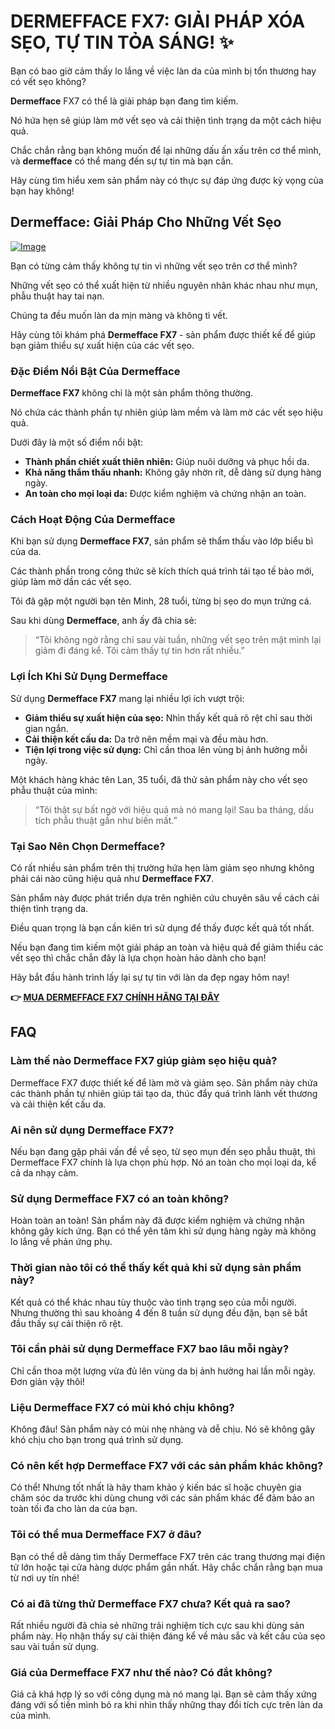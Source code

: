 # DERMEFFACE FX7: GIẢI PHÁP XÓA SẸO, TỰ TIN TỎA SÁNG! ✨

Bạn có bao giờ cảm thấy lo lắng về việc làn da của mình bị tổn thương hay có vết sẹo không? 

**Dermefface** FX7 có thể là giải pháp bạn đang tìm kiếm. 

Nó hứa hẹn sẽ giúp làm mờ vết sẹo và cải thiện tình trạng da một cách hiệu quả. 

Chắc chắn rằng bạn không muốn để lại những dấu ấn xấu trên cơ thể mình, và **dermefface** có thể mang đến sự tự tin mà bạn cần. 

Hãy cùng tìm hiểu xem sản phẩm này có thực sự đáp ứng được kỳ vọng của bạn hay không!

## Dermefface: Giải Pháp Cho Những Vết Sẹo

[![Image](https://www2.sellhealth.com/114/dermeffacefx7_1_3.png)](https://gchaffi.com/sEBWrYyC)

Bạn có từng cảm thấy không tự tin vì những vết sẹo trên cơ thể mình?

Những vết sẹo có thể xuất hiện từ nhiều nguyên nhân khác nhau như mụn, phẫu thuật hay tai nạn. 

Chúng ta đều muốn làn da mịn màng và không tì vết.

Hãy cùng tôi khám phá **Dermefface FX7** - sản phẩm được thiết kế để giúp bạn giảm thiểu sự xuất hiện của các vết sẹo.

### Đặc Điểm Nổi Bật Của Dermefface

**Dermefface FX7** không chỉ là một sản phẩm thông thường. 

Nó chứa các thành phần tự nhiên giúp làm mềm và làm mờ các vết sẹo hiệu quả. 

Dưới đây là một số điểm nổi bật:

- **Thành phần chiết xuất thiên nhiên:** Giúp nuôi dưỡng và phục hồi da.
- **Khả năng thẩm thấu nhanh:** Không gây nhờn rít, dễ dàng sử dụng hàng ngày.
- **An toàn cho mọi loại da:** Được kiểm nghiệm và chứng nhận an toàn.

### Cách Hoạt Động Của Dermefface

Khi bạn sử dụng **Dermefface FX7**, sản phẩm sẽ thẩm thấu vào lớp biểu bì của da. 

Các thành phần trong công thức sẽ kích thích quá trình tái tạo tế bào mới, giúp làm mờ dần các vết sẹo.

Tôi đã gặp một người bạn tên Minh, 28 tuổi, từng bị sẹo do mụn trứng cá. 

Sau khi dùng **Dermefface**, anh ấy đã chia sẻ:

> “Tôi không ngờ rằng chỉ sau vài tuần, những vết sẹo trên mặt mình lại giảm đi đáng kể. Tôi cảm thấy tự tin hơn rất nhiều.”

### Lợi Ích Khi Sử Dụng Dermefface

Sử dụng **Dermefface FX7** mang lại nhiều lợi ích vượt trội:

- **Giảm thiểu sự xuất hiện của sẹo:** Nhìn thấy kết quả rõ rệt chỉ sau thời gian ngắn.
- **Cải thiện kết cấu da:** Da trở nên mềm mại và đều màu hơn.
- **Tiện lợi trong việc sử dụng:** Chỉ cần thoa lên vùng bị ảnh hưởng mỗi ngày.

Một khách hàng khác tên Lan, 35 tuổi, đã thử sản phẩm này cho vết sẹo phẫu thuật của mình:

> “Tôi thật sự bất ngờ với hiệu quả mà nó mang lại! Sau ba tháng, dấu tích phẫu thuật gần như biến mất.”

### Tại Sao Nên Chọn Dermefface?

Có rất nhiều sản phẩm trên thị trường hứa hẹn làm giảm sẹo nhưng không phải cái nào cũng hiệu quả như **Dermefface FX7**.

Sản phẩm này được phát triển dựa trên nghiên cứu chuyên sâu về cách cải thiện tình trạng da.

Điều quan trọng là bạn cần kiên trì sử dụng để thấy được kết quả tốt nhất.

Nếu bạn đang tìm kiếm một giải pháp an toàn và hiệu quả để giảm thiểu các vết sẹo thì chắc chắn đây là lựa chọn hoàn hảo dành cho bạn!

Hãy bắt đầu hành trình lấy lại sự tự tin với làn da đẹp ngay hôm nay!



**👉 [MUA DERMEFFACE FX7 CHÍNH HÃNG TẠI ĐÂY](https://gchaffi.com/sEBWrYyC)**

## FAQ

### Làm thế nào Dermefface FX7 giúp giảm sẹo hiệu quả?

Dermefface FX7 được thiết kế để làm mờ và giảm sẹo. Sản phẩm này chứa các thành phần tự nhiên giúp tái tạo da, thúc đẩy quá trình lành vết thương và cải thiện kết cấu da.

### Ai nên sử dụng Dermefface FX7?

Nếu bạn đang gặp phải vấn đề về sẹo, từ sẹo mụn đến sẹo phẫu thuật, thì Dermefface FX7 chính là lựa chọn phù hợp. Nó an toàn cho mọi loại da, kể cả da nhạy cảm.

### Sử dụng Dermefface FX7 có an toàn không?

Hoàn toàn an toàn! Sản phẩm này đã được kiểm nghiệm và chứng nhận không gây kích ứng. Bạn có thể yên tâm khi sử dụng hàng ngày mà không lo lắng về phản ứng phụ.

### Thời gian nào tôi có thể thấy kết quả khi sử dụng sản phẩm này?

Kết quả có thể khác nhau tùy thuộc vào tình trạng sẹo của mỗi người. Nhưng thường thì sau khoảng 4 đến 8 tuần sử dụng đều đặn, bạn sẽ bắt đầu thấy sự cải thiện rõ rệt.

### Tôi cần phải sử dụng Dermefface FX7 bao lâu mỗi ngày?

Chỉ cần thoa một lượng vừa đủ lên vùng da bị ảnh hưởng hai lần mỗi ngày. Đơn giản vậy thôi!

### Liệu Dermefface FX7 có mùi khó chịu không?

Không đâu! Sản phẩm này có mùi nhẹ nhàng và dễ chịu. Nó sẽ không gây khó chịu cho bạn trong quá trình sử dụng.

### Có nên kết hợp Dermefface FX7 với các sản phẩm khác không?

Có thể! Nhưng tốt nhất là hãy tham khảo ý kiến bác sĩ hoặc chuyên gia chăm sóc da trước khi dùng chung với các sản phẩm khác để đảm bảo an toàn tối đa cho làn da của bạn.

### Tôi có thể mua Dermefface FX7 ở đâu?

Bạn có thể dễ dàng tìm thấy Dermefface FX7 trên các trang thương mại điện tử lớn hoặc tại cửa hàng dược phẩm gần nhất. Hãy chắc chắn rằng bạn mua từ nơi uy tín nhé!

### Có ai đã từng thử Dermefface FX7 chưa? Kết quả ra sao?

Rất nhiều người đã chia sẻ những trải nghiệm tích cực sau khi dùng sản phẩm này. Họ nhận thấy sự cải thiện đáng kể về màu sắc và kết cấu của sẹo sau vài tuần sử dụng.

### Giá của Dermefface FX7 như thế nào? Có đắt không?

Giá cả khá hợp lý so với công dụng mà nó mang lại. Bạn sẽ cảm thấy xứng đáng với số tiền mình bỏ ra khi nhìn thấy những thay đổi tích cực trên làn da của mình.